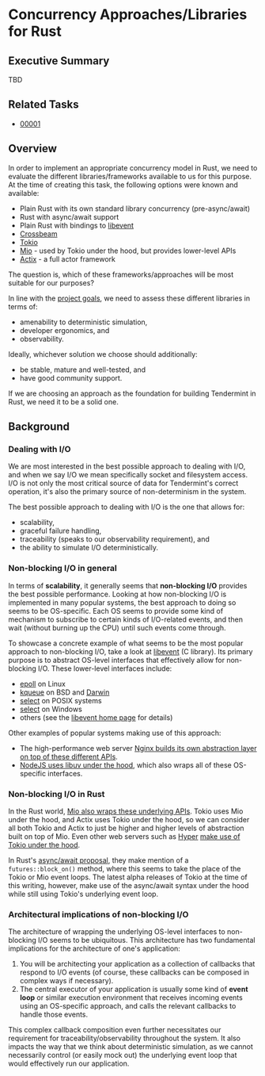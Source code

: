 # Concurrency Approaches/Libraries for Rust

## Executive Summary
TBD

## Related Tasks
* [00001](../tasks/00001--research-potential-options.md)

## Overview
In order to implement an appropriate concurrency model in Rust, we need to
evaluate the different libraries/frameworks available to us for this purpose.
At the time of creating this task, the following options were known and
available:

* Plain Rust with its own standard library concurrency (pre-async/await)
* Rust with async/await support
* Plain Rust with bindings to [libevent](https://github.com/libevent/libevent)
* [Crossbeam](https://github.com/crossbeam-rs/crossbeam)
* [Tokio](https://tokio.rs/)
* [Mio](https://github.com/tokio-rs/mio/) - used by Tokio under the hood, but
  provides lower-level APIs
* [Actix](https://actix.rs/) - a full actor framework

The question is, which of these frameworks/approaches will be most suitable for
our purposes?

In line with the [project goals](../README.md), we need to assess these
different libraries in terms of:

* amenability to deterministic simulation,
* developer ergonomics, and
* observability.

Ideally, whichever solution we choose should additionally:

* be stable, mature and well-tested, and
* have good community support.

If we are choosing an approach as the foundation for building Tendermint in
Rust, we need it to be a solid one.

## Background

### Dealing with I/O
We are most interested in the best possible approach to dealing with I/O, and
when we say I/O we mean specifically socket and filesystem access. I/O is not
only the most critical source of data for Tendermint's correct operation, it's
also the primary source of non-determinism in the system.

The best possible approach to dealing with I/O is the one that allows for:

* scalability,
* graceful failure handling,
* traceability (speaks to our observability requirement), and
* the ability to simulate I/O deterministically.

### Non-blocking I/O in general
In terms of **scalability**, it generally seems that **non-blocking I/O**
provides the best possible performance. Looking at how non-blocking I/O is
implemented in many popular systems, the best approach to doing so seems to be
OS-specific. Each OS seems to provide some kind of mechanism to subscribe to
certain kinds of I/O-related events, and then wait (without burning up the CPU)
until such events come through.

To showcase a concrete example of what seems to be the most popular approach to
non-blocking I/O, take a look at
[libevent](https://github.com/libevent/libevent) (C library). Its primary
purpose is to abstract OS-level interfaces that effectively allow for
non-blocking I/O. These lower-level interfaces include:

* [epoll](http://man7.org/linux/man-pages/man7/epoll.7.html) on Linux
* [kqueue](https://man.openbsd.org/kqueue.2) on BSD and
  [Darwin](https://developer.apple.com/library/archive/documentation/Darwin/Conceptual/FSEvents_ProgGuide/KernelQueues/KernelQueues.html)
* [select](https://manpages.debian.org/buster/manpages-dev/select.2.en.html) on
  POSIX systems
* [select](https://docs.microsoft.com/en-ca/windows/win32/api/winsock2/nf-winsock2-select?redirectedfrom=MSDN)
  on Windows
* others (see the [libevent home page](https://libevent.org/) for
  details)

Other examples of popular systems making use of this approach:

* The high-performance web server [Nginx builds its own abstraction layer on top
  of these different
  APIs](https://github.com/nginx/nginx/tree/master/src/event/modules).
* [NodeJS uses libuv under the
  hood](https://github.com/nodejs/node/tree/master/deps/uv), which also wraps
  all of these OS-specific interfaces.

### Non-blocking I/O in Rust
In the Rust world, [Mio also wraps these underlying
APIs](https://github.com/tokio-rs/mio/tree/master/src/sys). Tokio uses Mio under
the hood, and Actix uses Tokio under the hood, so we can consider all both Tokio
and Actix to just be higher and higher levels of abstraction built on top of
Mio. Even other web servers such as [Hyper](https://hyper.rs/) [make use of
Tokio under the hood](https://github.com/hyperium/hyper/blob/master/Cargo.toml).

In Rust's [async/await
proposal](https://github.com/rust-lang/rfcs/blob/master/text/2394-async_await.md),
they make mention of a `futures::block_on()` method, where this seems to take
the place of the Tokio or Mio event loops. The latest alpha releases of Tokio at
the time of this writing, however, make use of the async/await syntax under the
hood while still using Tokio's underlying event loop.

### Architectural implications of non-blocking I/O
The architecture of wrapping the underlying OS-level interfaces to non-blocking
I/O seems to be ubiquitous. This architecture has two fundamental implications
for the architecture of one's application:

1. You will be architecting your application as a collection of callbacks that
   respond to I/O events (of course, these callbacks can be composed in complex
   ways if necessary).
2. The central executor of your application is usually some kind of **event
   loop** or similar execution environment that receives incoming events using
   an OS-specific approach, and calls the relevant callbacks to handle those
   events.

This complex callback composition even further necessitates our requirement for
traceability/observability throughout the system. It also impacts the way that
we think about deterministic simulation, as we cannot necessarily control (or
easily mock out) the underlying event loop that would effectively run our
application.

